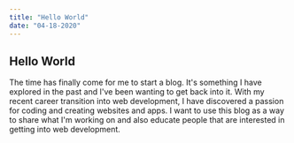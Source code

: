 ```yaml
---
title: "Hello World"
date: "04-18-2020"
---
```


## Hello World

The time has finally come for me to start a blog. It's something I have explored in the past and I've been wanting to get back into it. With my recent career transition into web development, I have discovered a passion for coding and creating websites and apps. I want to use this blog as a way to share what I'm working on and also educate people that are interested in getting into web development.
